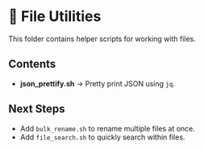# 📂 File Utilities

This folder contains helper scripts for working with files.

## Contents
- **json_prettify.sh** → Pretty print JSON using `jq`.

## Next Steps
- Add `bulk_rename.sh` to rename multiple files at once.
- Add `file_search.sh` to quickly search within files.
